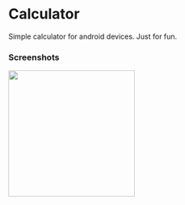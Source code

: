 # Calculator

Simple calculator for android devices. Just for fun.

### Screenshots
<img src="https://user-images.githubusercontent.com/23574179/57982491-d587df00-7a4e-11e9-962f-536f5429f85e.jpg" width=250/>
